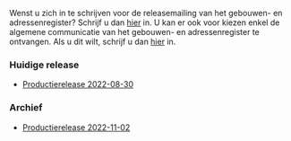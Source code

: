 Wenst u zich in te schrijven voor de releasemailing van het gebouwen- en adressenregister? Schrijf u dan [hier](https://analytics-eu.clickdimensions.com/cn/aqwrf/InReleaseWR) in. U kan er ook voor kiezen enkel de algemene communicatie van het gebouwen- en adressenregister te ontvangen. Als u dit wilt, schrijf u dan [hier](https://analytics-eu.clickdimensions.com/cn/aqwrf/InMailingsWR) in.


### Huidige release

- [Productierelease 2022-08-30](https://assets.vlaanderen.be/image/upload/v1668069615/VBR-WR_Productierelease_2022-08-30-091122-121809_o0xiej.pdf)

### Archief

- [Productierelease 2022-11-02](https://assets.vlaanderen.be/image/upload/v1668069613/VBR-WR_Productierelease_2022-11-02-091122-122418_h0pfx1.pdf)

